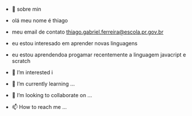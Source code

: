 - 👋 sobre min
- olá meu nome é thiago
- meu email de contato thiago.gabriel.ferreira@escola.pr.gov.br
- eu estou interesado em aprender novas linguagens
- eu estou aprendendoa progamar recentemente a linguagem javacript e scratch



- 👀 I’m interested i
- 🌱 I’m currently learning ...
- 💞️ I’m looking to collaborate on ...
- 📫 How to reach me ...

<!---
dorflexx/dorflexx is a ✨ special ✨ repository because its `README.md` (this file) appears on your GitHub profile.
You can click the Preview link to take a look at your changes.
--->
